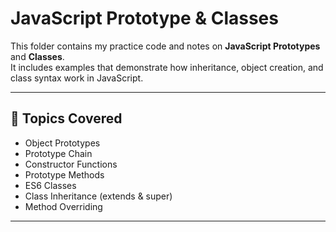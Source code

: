 # JavaScript Prototype & Classes

This folder contains my practice code and notes on **JavaScript Prototypes** and **Classes**.  
It includes examples that demonstrate how inheritance, object creation, and class syntax work in JavaScript.

---

## 📌 Topics Covered
- Object Prototypes
- Prototype Chain
- Constructor Functions
- Prototype Methods
- ES6 Classes
- Class Inheritance (extends & super)
- Method Overriding

---


